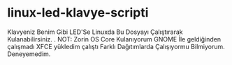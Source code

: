 # linux-led-klavye-scripti
Klavyeniz Benim Gibi LED'Se Linuxda Bu Dosyayı Çalıştırarak Kulanabilirsiniz.   .   NOT: Zorin OS Core Kulanıyorum GNOME İle geldiğinden çalışmadı XFCE yükledim çalıştı Farklı Dağıtımlarda Çalışıyormu Bilmiyorum. Deneyemedim.
